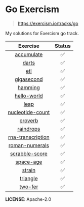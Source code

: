 # Go Exercism

> https://exercism.io/tracks/go

My solutions for Exercism go track.

|                                         Exercise                                          | Status |
| :---------------------------------------------------------------------------------------: | :----: |
|        [accumulate](https://github.com/PaulEbose/go-exercism/tree/main/accumulate)        |   ✅   |
|             [darts](https://github.com/PaulEbose/go-exercism/tree/main/darts)             |   ✅   |
|               [etl](https://github.com/PaulEbose/go-exercism/tree/main/etl)               |   ✅   |
|        [gigasecond](https://github.com/PaulEbose/go-exercism/tree/main/gigasecond)        |   ✅   |
|           [hamming](https://github.com/PaulEbose/go-exercism/tree/main/hamming)           |   ✅   |
|       [hello-world](https://github.com/PaulEbose/go-exercism/tree/main/hello-world)       |   ✅   |
|              [leap](https://github.com/PaulEbose/go-exercism/tree/main/leap)              |   ✅   |
|  [nucleotide-count](https://github.com/PaulEbose/go-exercism/tree/main/nucleotide-count)  |   ✅   |
|           [proverb](https://github.com/PaulEbose/go-exercism/tree/main/proverb)           |   ✅   |
|         [raindrops](https://github.com/PaulEbose/go-exercism/tree/main/raindrops)         |   ✅   |
| [rna-transcription](https://github.com/PaulEbose/go-exercism/tree/main/rna-transcription) |   ✅   |
|    [roman-numerals](https://github.com/PaulEbose/go-exercism/tree/main/roman-numerals)    |   ✅   |
|    [scrabble-score](https://github.com/PaulEbose/go-exercism/tree/main/scrabble-score)    |   ✅   |
|         [space-age](https://github.com/PaulEbose/go-exercism/tree/main/space-age)         |   ✅   |
|            [strain](https://github.com/PaulEbose/go-exercism/tree/main/strain)            |   ✅   |
|          [triangle](https://github.com/PaulEbose/go-exercism/tree/main/triangle)          |   ✅   |
|           [two-fer](https://github.com/PaulEbose/go-exercism/tree/main/two-fer)           |   ✅   |

**LICENSE**: Apache-2.0
